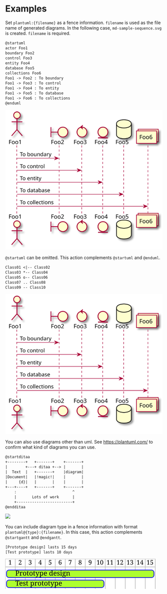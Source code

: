 # Examples

Set `plantuml:{filename}` as a fence information. `filename` is used as the file name of generated diagrams. In the following case, `md-sample-sequence.svg` is created.
`filename` is required.

```plantuml:md-sample-sequence
@startuml
actor Foo1
boundary Foo2
control Foo3
entity Foo4
database Foo5
collections Foo6
Foo1 -> Foo2 : To boundary
Foo1 -> Foo3 : To control
Foo1 -> Foo4 : To entity
Foo1 -> Foo5 : To database
Foo1 -> Foo6 : To collections
@enduml
```

![](./md-sample-sequence.svg)

`@startuml` can be omitted. This action complements `@startuml` and `@enduml`.

```plantuml:md-sample-class
Class01 <|-- Class02
Class03 *-- Class04
Class05 o-- Class06
Class07 .. Class08
Class09 -- Class10
```

![](./md-sample-sequence.svg)

You can also use diagrams other than uml. See https://plantuml.com/ to confirm what kind of diagrams you can use.

```plantuml:md-sample-ditaa
@startditaa
+--------+   +-------+    +-------+
|        +---+ ditaa +--> |       |
|  Text  |   +-------+    |diagram|
|Document|   |!magic!|    |       |
|     {d}|   |       |    |       |
+---+----+   +-------+    +-------+
	:                         ^
	|       Lots of work      |
	+-------------------------+
@endditaa
```

![](./md-sample-ditaa.svg)

You can include diagram type in a fence information with format `plantuml@{type}:{filename}`.
In this case, this action complements `@startgantt` and `@endgantt`.

```plantuml@gantt:md-sample-gantt
[Prototype design] lasts 15 days
[Test prototype] lasts 10 days
```

![](./md-sample-gantt.svg)
